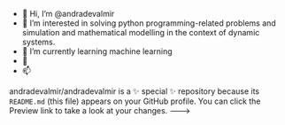 - 👋 Hi, I’m @andradevalmir
- 👀 I’m interested in solving python programming-related problems and simulation and mathematical modelling in the context of dynamic systems.
- 🌱 I’m currently learning machine learning
- 💞
- 📫

andradevalmir/andradevalmir is a ✨ special ✨ repository because its `README.md` (this file) appears on your GitHub profile.
You can click the Preview link to take a look at your changes.
--->
